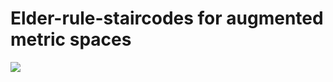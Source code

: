 # Elder-rule-staircodes for augmented metric spaces

![](/Users/admin/Documents/osu/Research/clustering/abstract.png)

